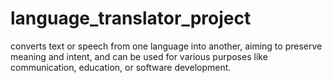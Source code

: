 # language_translator_project
converts text or speech from one language into another, aiming to preserve meaning and intent, and can be used for various purposes like communication, education, or software development. 
